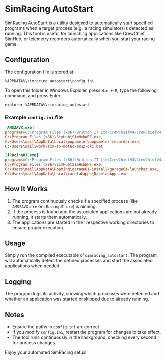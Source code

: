# SimRacing AutoStart

SimRacing AutoStart is a utility designed to automatically start specified programs when a target process (e.g., a racing simulator) is detected as running. This tool is useful for launching applications like CrewChief, SimHub, or telemetry recorders automatically when you start your racing game.

## Configuration

The configuration file is stored at:

```
%APPDATA%\simracing_autostart\config.ini
```

To open this folder in Windows Explorer, press `Win + R`, type the following command, and press Enter:

```
explorer %APPDATA%\simracing_autostart
```

### Example `config.ini` file

```ini
[AMS2AVX.exe]
programs=C:\Program Files (x86)\Britton IT Ltd\CrewChiefV4\CrewChiefV4.exe,
C:\Program Files (x86)\SimHub\SimHubWPF.exe,
C:\Users\mail\AppData\Local\popometer\popometer-recorder.exe,
C:\Users\mail\work\sim-to-motec\ams2-cli.bat

[iRacingUI.exe]
programs=C:\Program Files (x86)\Britton IT Ltd\CrewChiefV4\CrewChiefV4.exe,
C:\Program Files (x86)\SimHub\SimHubWPF.exe,
C:\Users\mail\AppData\Roaming\garage61-install\garage61-launcher.exe,
C:\Users\mail\AppData\Local\racelabapps\RacelabApps.exe
```

## How It Works

1. The program continuously checks if a specified process (like `AMS2AVX.exe` or `iRacingUI.exe`) is running.
2. If the process is found and the associated applications are not already running, it starts them automatically.
3. The applications are started in their respective working directories to ensure proper execution.

## Usage

Simply run the compiled executable of `simracing_autostart`. The program will automatically detect the defined processes and start the associated applications when needed.

## Logging

The program logs its activity, showing which processes were detected and whether an application was started or skipped due to already running.

## Notes
- Ensure the paths in `config.ini` are correct.
- If you modify `config.ini`, restart the program for changes to take effect.
- The tool runs continuously in the background, checking every second for process changes.

Enjoy your automated SimRacing setup!

